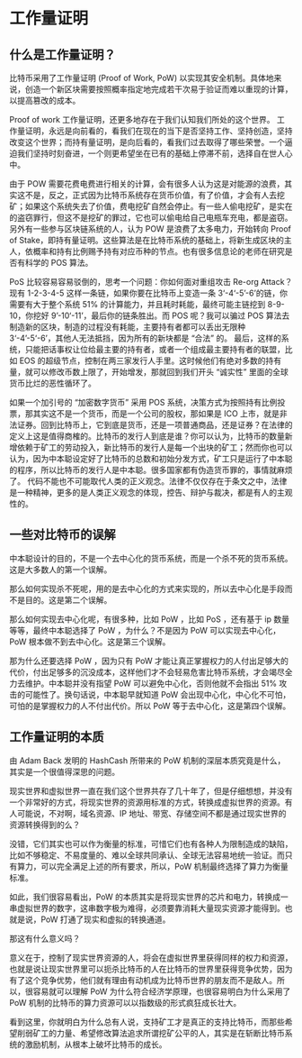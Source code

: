 # 工作量证明

## 什么是工作量证明？

比特币采用了工作量证明 (Proof of Work, PoW) 以实现其安全机制。具体地来说，创造一个新区块需要按照概率指定地完成若干次易于验证而难以重现的计算，以提高篡改的成本。

Proof of work 工作量证明，还更多地存在于我们认知我们所处的这个世界。
工作量证明，永远是向前看的，看我们在现在的当下是否坚持工作、坚持创造，坚持改变这个世界；而持有量证明，是向后看的，看我们过去取得了哪些荣誉。一个逼迫我们坚持时刻奋进，一个则更希望坐在已有的基础上停滞不前，选择自在世人心中。

由于 POW 需要花费电费进行相关的计算，会有很多人认为这是对能源的浪费，其实这不是，反之，正式因为比特币系统存在货币价值，有了价值，才会有人去挖矿；如果这个系统失去了价值，费电挖矿自然会停止。有一些人偷电挖矿，是实在的盗窃罪行，但这不是挖矿的罪过，它也可以偷电给自己电瓶车充电，都是盗窃。
另外有一些参与区块链系统的人，认为 POW 是浪费了太多电力，开始转向 Proof of Stake，即持有量证明。这些算法是在比特币系统的基础上，将新生成区块的主人，依概率和持有比例赐予持有对应币种的节点。也有很多信息论的老师在研究是否有科学的 POS 算法。

PoS 比较容易容易驳倒的，思考一个问题：你如何面对重组攻击 Re-org Attack？
现有 1-2-3-4-5 这样一条链，如果你要在比特币上变造一条 3‘-4‘-5’-6’的链，你需要有大于整个系统 51% 的计算能力，并且耗时耗能，最终可能主链挖到 8-9-10，你挖好 9’-10‘-11’，最后你的链条胜出。而 POS 呢？我可以骗过 POS 算法去制造新的区块，制造的过程没有耗能，主要持有者都可以丢出无限种 3‘-4’-5‘-6’，其他人无法抵挡，因为所有的新块都是 “合法” 的。
最后，这样的系统，只能把话事权让位给最主要的持有者，或者一个组成最主要持有者的联盟，比如 EOS 的超级节点，控制在两三家发行人手里。这时候他们有绝对多数的持有量，就可以修改币数上限了，开始增发，那就回到我们开头 “诚实性” 里面的全球货币比烂的恶性循环了。

如果一个加引号的 “加密数字货币” 采用 POS 系统，决策方式为按照持有比例投票，那其实这不是一个货币，而是一个公司的股权，那如果是 ICO 上市，就是非法证券。回到比特币上，它到底是货币，还是一项普通商品，还是证券？在法律的定义上这是值得商榷的。比特币的发行人到底是谁？你可以认为，比特币的数量新增依赖于矿工的劳动投入，新比特币的发行人是每一个出块的矿工；然而你也可以认为，因为中本聪设定好了比特币的总数和初始分发方式，矿工只是运行了中本聪的程序，所以比特币的发行人是中本聪。很多国家都有伪造货币罪的，事情就麻烦了。
代码不能也不可能取代人类的正义观念。法律不仅仅存在于条文之中，法律是一种精神，更多的是人类正义观念的体现，控告、辩护与裁决，都是有人的主观性的。

## 一些对比特币的误解
中本聪设计的目的，不是一个去中心化的货币系统，而是一个杀不死的货币系统。这是大多数人的第一个误解。

那么如何实现杀不死呢，用的是去中心化的方式来实现的，所以去中心化是手段而不是目的。这是第二个误解。

那么如何实现去中心化呢，有很多种，比如 PoW ，比如 PoS ，还有基于 ip 数量等等，最终中本聪选择了 PoW ，为什么？不是因为 PoW 可以实现去中心化， PoW 根本做不到去中心化。这是第三个误解。

那为什么还要选择 PoW ，因为只有 PoW 才能让真正掌握权力的人付出足够大的代价，付出足够多的沉没成本，这样他们才不会轻易危害比特币系统，才会竭尽全力去维护。中本聪并没有指望 PoW 可以避免中心化，否则他就不会指出 51% 攻击的可能性了。换句话说，中本聪早就知道 PoW 会出现中心化，中心化不可怕，可怕的是掌握权力的人不付出代价。所以 PoW 等于去中心化，这是第四个误解。

## 工作量证明的本质

由 Adam Back 发明的 HashCash 所带来的 PoW 机制的深层本质究竟是什么，其实是一个很值得深思的问题。

现实世界和虚拟世界一直在我们这个世界共存了几十年了，但是仔细想想，并没有一个非常好的方式，将现实世界的资源用标准的方式，转换成虚拟世界的资源。有人可能说，不对啊，域名资源、IP 地址、带宽、存储空间不都是通过现实世界的资源转换得到的么？

没错，它们其实也可以作为衡量的标准，可惜它们也有各种人为限制造成的缺陷，比如不够稳定、不易度量的、难以全球共同承认、全球无法容易地统一验证。而只有算力，可以完全满足上述的所有要求，所以，PoW 机制最终选择了算力为衡量标准。

如此，我们很容易看出，PoW 的本质其实是将现实世界的芯片和电力，转换成一串虚拟世界的数字，这串数字极为难得，必须要靠消耗大量现实资源才能得到。也就是说，PoW 打通了现实和虚拟的转换通道。

那这有什么意义吗？

意义在于，控制了现实世界资源的人，将会在虚拟世界里获得同样的权力和资源，也就是说让现实世界里可以扼杀比特币的人在比特币的世界里获得竞争优势，因为有了这个竞争优势，他们就有理由有动机成为比特币世界的朋友而不是敌人。所以，很容易就可以理解 PoW 为什么符合经济学原理，也很容易明白为什么采用了 PoW 机制的比特币的算力资源可以以指数级的形式疯狂成长壮大。

看到这里，你就明白为什么总有人说，支持矿工才是真正的支持比特币，而那些希望削弱矿工的力量、希望修改算法追求所谓挖矿公平的人，其实是在斩断比特币系统的激励机制，从根本上破坏比特币的成长。
